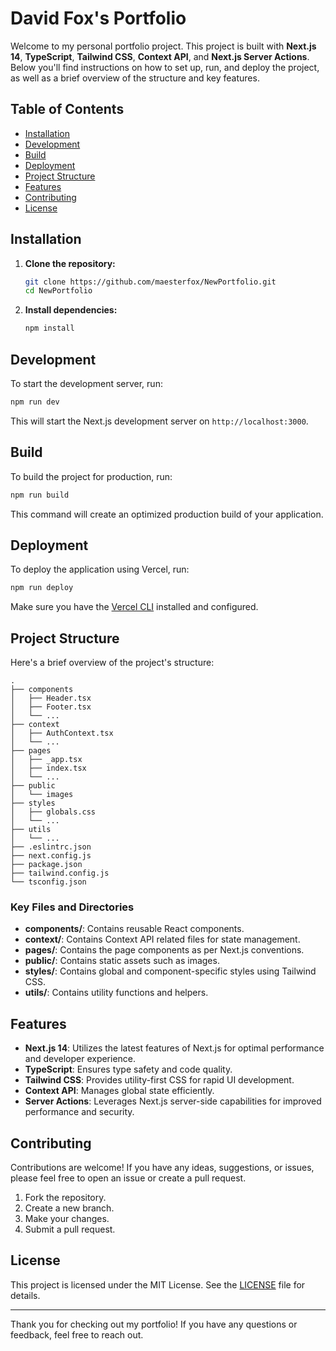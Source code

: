 # David Fox's Portfolio

Welcome to my personal portfolio project. This project is built with **Next.js 14**, **TypeScript**, **Tailwind CSS**, **Context API**, and **Next.js Server Actions**. Below you'll find instructions on how to set up, run, and deploy the project, as well as a brief overview of the structure and key features.

## Table of Contents

- [Installation](#installation)
- [Development](#development)
- [Build](#build)
- [Deployment](#deployment)
- [Project Structure](#project-structure)
- [Features](#features)
- [Contributing](#contributing)
- [License](#license)

## Installation

1. **Clone the repository:**

    ```bash
    git clone https://github.com/maesterfox/NewPortfolio.git
    cd NewPortfolio
    ```

2. **Install dependencies:**

    ```bash
    npm install
    ```

## Development

To start the development server, run:

```bash
npm run dev
```

This will start the Next.js development server on `http://localhost:3000`.

## Build

To build the project for production, run:

```bash
npm run build
```

This command will create an optimized production build of your application.

## Deployment

To deploy the application using Vercel, run:

```bash
npm run deploy
```

Make sure you have the [Vercel CLI](https://vercel.com/docs/cli) installed and configured.

## Project Structure

Here's a brief overview of the project's structure:

```
.
├── components
│   ├── Header.tsx
│   ├── Footer.tsx
│   └── ...
├── context
│   ├── AuthContext.tsx
│   └── ...
├── pages
│   ├── _app.tsx
│   ├── index.tsx
│   └── ...
├── public
│   └── images
├── styles
│   ├── globals.css
│   └── ...
├── utils
│   └── ...
├── .eslintrc.json
├── next.config.js
├── package.json
├── tailwind.config.js
└── tsconfig.json
```

### Key Files and Directories

- **components/**: Contains reusable React components.
- **context/**: Contains Context API related files for state management.
- **pages/**: Contains the page components as per Next.js conventions.
- **public/**: Contains static assets such as images.
- **styles/**: Contains global and component-specific styles using Tailwind CSS.
- **utils/**: Contains utility functions and helpers.

## Features

- **Next.js 14**: Utilizes the latest features of Next.js for optimal performance and developer experience.
- **TypeScript**: Ensures type safety and code quality.
- **Tailwind CSS**: Provides utility-first CSS for rapid UI development.
- **Context API**: Manages global state efficiently.
- **Server Actions**: Leverages Next.js server-side capabilities for improved performance and security.

## Contributing

Contributions are welcome! If you have any ideas, suggestions, or issues, please feel free to open an issue or create a pull request.

1. Fork the repository.
2. Create a new branch.
3. Make your changes.
4. Submit a pull request.

## License

This project is licensed under the MIT License. See the [LICENSE](LICENSE) file for details.

---

Thank you for checking out my portfolio! If you have any questions or feedback, feel free to reach out.
